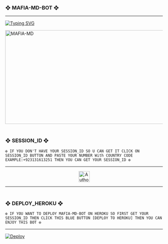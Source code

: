 ### <br>    ❖ MAFIA-MD-BOT ❖

***
  
<a href="https://git.io/typing-svg"><img src="https://readme-typing-svg.demolab.com?font=Black+Ops+One&size=50&pause=1000&color=1BAFBAFF&center=true&width=910&height=100&lines=THANKS FOR CHOOSING +MAFIA-MD;MULTI+DEVICE+WHATSAPP+BOT;CREATED+BY+MAFIA+ADEEL+;RELEASED+???" alt="Typing SVG" /></a>
  </p>
    <img alt="MAFIA-MD" width="700" height="300" src="https://i.imghippo.com/files/RYX5040mys.jpg">
<p align="center">
<p align="center">


### <br>    ❖ SESSION_ID ❖


`✠ IF YOU DON'T HAVE YOUR SESSION_ID SO U CAN GET IT CLICK ON SESSION_ID BUTTON AND PASTE YOUR NUMBER With COUNTRY CODE EXAMPLE:+923131613251 THEN YOU CAN GET YOUR SESSION_ID ✠`

----------

<p align="center">
<a href="https://webpair-mega-1-jq80.onrender.com/pair"><img height= "35" title="Author" src="https://img.shields.io/badge/GET SESSION ID-3:-black?style=for-the-badge&logo=render"></a>
<p/>

----------



### <br>   ❖ DEPLOY_HEROKU ❖

`✠ IF YOU WANT TO DEPLOY MAFIA-MD-BOT ON HEROKU SO FIRST GET YOUR SESSION_ID THEN CLICK THIS BLUE BUTTON [DEPLOY TO HEROKU] THEN YOU CAN ENJOY THIS BOT ✠`

------------
 
[![Deploy](https://www.herokucdn.com/deploy/button.svg)](https://dashboard.heroku.com/new-app?template=https://github.com/MAFIA-ADEEL/MAFIA-MD-BOT.git)
